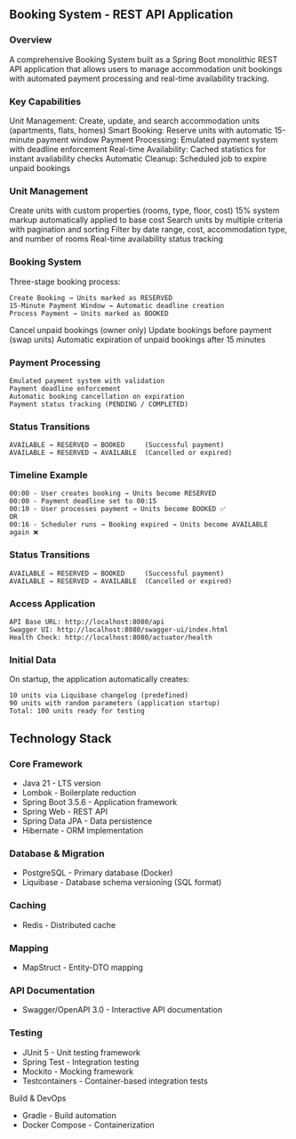 ## Booking System - REST API Application

### Overview
A comprehensive Booking System built as a Spring Boot monolithic REST API application that allows users to manage accommodation unit bookings with automated payment processing and real-time availability tracking.

### Key Capabilities

Unit Management: Create, update, and search accommodation units (apartments, flats, homes)
Smart Booking: Reserve units with automatic 15-minute payment window
Payment Processing: Emulated payment system with deadline enforcement
Real-time Availability: Cached statistics for instant availability checks
Automatic Cleanup: Scheduled job to expire unpaid bookings


### Unit Management

Create units with custom properties (rooms, type, floor, cost)
15% system markup automatically applied to base cost
Search units by multiple criteria with pagination and sorting
Filter by date range, cost, accommodation type, and number of rooms
Real-time availability status tracking

### Booking System

Three-stage booking process:
```
Create Booking → Units marked as RESERVED
15-Minute Payment Window → Automatic deadline creation
Process Payment → Units marked as BOOKED
```

Cancel unpaid bookings (owner only)
Update bookings before payment (swap units)
Automatic expiration of unpaid bookings after 15 minutes

### Payment Processing
```
Emulated payment system with validation
Payment deadline enforcement
Automatic booking cancellation on expiration
Payment status tracking (PENDING / COMPLETED)
```
### Status Transitions
```
AVAILABLE → RESERVED → BOOKED     (Successful payment)
AVAILABLE → RESERVED → AVAILABLE  (Cancelled or expired)
```

### Timeline Example
```
00:00 - User creates booking → Units become RESERVED
00:00 - Payment deadline set to 00:15
00:10 - User processes payment → Units become BOOKED ✅
OR
00:16 - Scheduler runs → Booking expired → Units become AVAILABLE again ❌
```
### Status Transitions
```
AVAILABLE → RESERVED → BOOKED     (Successful payment)
AVAILABLE → RESERVED → AVAILABLE  (Cancelled or expired)
```
### Access Application
```
API Base URL: http://localhost:8080/api
Swagger UI: http://localhost:8080/swagger-ui/index.html
Health Check: http://localhost:8080/actuator/health
```

### Initial Data
On startup, the application automatically creates:
```
10 units via Liquibase changelog (predefined)
90 units with random parameters (application startup)
Total: 100 units ready for testing
```
## Technology Stack
### Core Framework

- Java 21 - LTS version
- Lombok - Boilerplate reduction
- Spring Boot 3.5.6 - Application framework
- Spring Web - REST API
- Spring Data JPA - Data persistence
- Hibernate - ORM implementation

### Database & Migration

- PostgreSQL - Primary database (Docker)
- Liquibase - Database schema versioning (SQL format)

### Caching

- Redis - Distributed cache

### Mapping

- MapStruct - Entity-DTO mapping

### API Documentation

- Swagger/OpenAPI 3.0 - Interactive API documentation

### Testing

- JUnit 5 - Unit testing framework
- Spring Test - Integration testing
- Mockito - Mocking framework
- Testcontainers - Container-based integration tests

Build & DevOps

- Gradle - Build automation
- Docker Compose - Containerization
